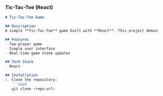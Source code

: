### Tic-Tac-Toe (React)
```markdown
# Tic-Tac-Toe Game

## Description
A simple **Tic-Tac-Toe** game built with **React**. This project demonstrates the use of React for building interactive UIs and handling game logic.

## Features
- Two-player game
- Simple user interface
- Real-time game state updates

## Tech Stack
- React

## Installation
1. Clone the repository:
   ```bash
   git clone <repo-url>
